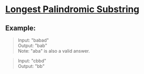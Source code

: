 # [Longest Palindromic Substring](https://leetcode.com/problems/longest-palindromic-substring/)

Example:
--------

> Input: "babad"  
> Output: "bab"  
> Note: "aba" is also a valid answer.  

> Input: "cbbd"  
> Output: "bb"